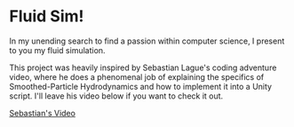 # Fluid Sim!

In my unending search to find a passion within computer science, I present to you my fluid simulation. 

This project was heavily inspired by Sebastian Lague's coding adventure video, where he does a phenomenal job of explaining the specifics of Smoothed-Particle Hydrodynamics and how to implement it into a Unity script. I'll leave his video below if you want to check it out.

[Sebastian's Video](https://www.youtube.com/watch?v=rSKMYc1CQHE&t=1125s)
